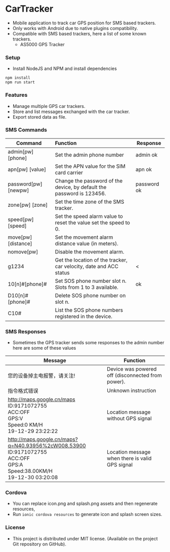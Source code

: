 # CarTracker
 - Mobile application to track car GPS position for SMS based trackers.
 - Only works with Android due to native plugins compatibility.
 - Compatible with SMS based trackers, here a list of some known trackers.
    - AS5000 GPS Tracker



### Setup
 - Install NodeJS and NPM and install dependencies
```
npm install
npm run start
```



### Features

 - Manage multiple GPS car trackers.
 - Store and list messages exchanged with the car tracker.
 - Export stored data as file.




### SMS Commands

| Command              | Function                                                     | Response    |
| -------------------- | :----------------------------------------------------------- | ----------- |
| admin[pw] [phone]    | Set the admin phone number                                   | admin ok    |
| apn[pw] [value]      | Set the APN value for the SIM card carrier                   | apn ok      |
| password[pw] [newpw] | Change the password of the device, by default the password is 123456. | password ok |
| zone[pw] [zone]      | Set the time zone of the SMS tracker.                        |             |
| speed[pw] [speed]    | Set the speed alarm value to reset the value set the speed to 0. |             |
| move[pw] [distance]  | Set the movement alarm distance value (in meters).           |             |
| nomove[pw]           | Disable the movement alarm.                                  |             |
| g1234                | Get the location of the tracker, car velocity, date and ACC status | <           |
| 10[n]#[phone]#       | Set SOS phone number slot n. Slots from 1 to 3 available.    | ok          |
| D10[n]#[phone]#      | Delete SOS phone number on slot n.                           |             |
| C10#                 | List the SOS phone numbers registered in the device.         |             |



### SMS Responses

 - Sometimes the GPS tracker sends some responses to the admin number here are some of these values

| Message                                                      | Function                                          |
| ------------------------------------------------------------ | ------------------------------------------------- |
| 您的设备掉主电报警，请关注!                                  | Device was powered off (disconnected from power). |
| 指令格式错误                                                 | Unknown instruction                               |
| <http://maps.google.cn/maps><br/>ID:9171072755<br/>ACC:OFF<br/>GPS:V<br/>Speed:0 KM/H<br/>19-12-29 23:22:22 | Location message without GPS signal               |
| http://maps.google.cn/maps?q=N40.93956%2cW008.53900<br/>ID:9171072755<br/>ACC:OFF<br/>GPS:A<br/>Speed:38.00KM/H<br/>19-12-30 03:20:08 | Location message when there is valid GPS signal   |





### Cordova

 - You can replace icon.png and splash.png assets and then regenerate resources,
 - Run `ionic cordova resources` to generate icon and splash screen sizes.




### License
- This project is distributed under MIT license. (Available on the project Git repository on GitHub).

